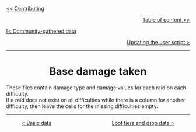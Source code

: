 <div align="left">
  
  [<< Contributing](/CONTRIBUTING.md)
  
</div>

<div align="right">
  
  [Table of content >>](table-of-content.md)
  
</div>

<div align="left">
  
  [[< Community-gathered data](community-gathered-data.md)
  
</div>

<div align="right">

  [Updating the user script >](updating-user-script.md)
  
</div>

<hr>

<div align="center">

# Base damage taken

</div>

These files contain damage type and damage values for each raid on each difficulty. <br>
If a raid does not exist on all difficulties while there is a column for another difficulty, then leave the cells for the missing difficulties empty.

<hr>

<div align="center">
  
  [< Basic data](basic-data-folder.md) $~~~~~~~~~~~~~~~~~~~~~~~~~~~~~~~~~~~~~~~~$ [Loot tiers and drop data >](loot-tiers-folder.md)
  
</div>
